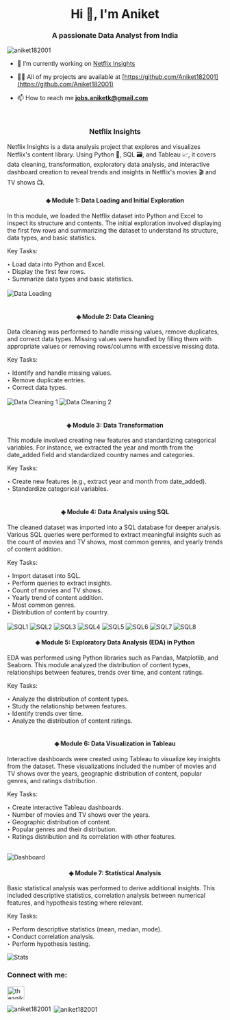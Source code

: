 
<h1 align="center">Hi 👋, I'm Aniket</h1>
<h3 align="center">A passionate Data Analyst from India</h3>

<p align="left"> <img src="https://komarev.com/ghpvc/?username=aniket182001&label=Profile%20views&color=0e75b6&style=flat" alt="aniket182001" /> </p>

- 🔭 I’m currently working on [Netflix Insights](https://github.com/Aniket182001/Netflix-Insights)

- 👨‍💻 All of my projects are available at [https://github.com/Aniket182001](https://github.com/Aniket182001)

- 📫 How to reach me **jobs.aniketk@gmail.com**

<br>
<h3 align="center">Netflix Insights</h3>

Netflix Insights is a data analysis project that explores and visualizes Netflix's content library. Using Python 🐍, SQL 🗃️, and Tableau 📈, it covers data cleaning, transformation, exploratory data analysis, and interactive dashboard creation to reveal trends and insights in Netflix's movies 🎬 and TV shows 📺.

<h4 align="center">◈ Module 1: Data Loading and Initial Exploration</h4>

In this module, we loaded the Netflix dataset into Python and Excel to inspect its structure and contents. The initial exploration involved displaying the first few rows and summarizing the dataset to understand its structure, data types, and basic statistics.

Key Tasks:

‣ Load data into Python and Excel.<br>
‣ Display the first few rows.<br>
‣ Summarize data types and basic statistics.<br><br>
![Data Loading](https://raw.githubusercontent.com/Aniket182001/ScreenShots/main/Data%20Loading.png) <br><br>

<h4 align="center">◈ Module 2: Data Cleaning</h4>

Data cleaning was performed to handle missing values, remove duplicates, and correct data types. Missing values were handled by filling them with appropriate values or removing rows/columns with excessive missing data.

Key Tasks:

‣ Identify and handle missing values.<br>
‣ Remove duplicate entries.<br>
‣ Correct data types.<br><br>
![Data Cleaning 1](https://raw.githubusercontent.com/Aniket182001/ScreenShots/main/Data%20Cleaning%201.png)
![Data Cleaning 2](https://raw.githubusercontent.com/Aniket182001/ScreenShots/main/Data%20Cleaning%202.png)
<br><br>

<h4 align="center">◈ Module 3: Data Transformation</h4>

This module involved creating new features and standardizing categorical variables. For instance, we extracted the year and month from the date_added field and standardized country names and categories.

Key Tasks:

‣ Create new features (e.g., extract year and month from date_added).<br>
‣ Standardize categorical variables.<br><br>

<h4 align="center">◈ Module 4: Data Analysis using SQL</h4>

The cleaned dataset was imported into a SQL database for deeper analysis. Various SQL queries were performed to extract meaningful insights such as the count of movies and TV shows, most common genres, and yearly trends of content addition.

Key Tasks:

‣ Import dataset into SQL.<br>
‣ Perform queries to extract insights.<br>
‣ Count of movies and TV shows.<br>
‣ Yearly trend of content addition.<br>
‣ Most common genres.<br>
‣ Distribution of content by country.<br><br>
![SQL1](https://raw.githubusercontent.com/Aniket182001/ScreenShots/main/SQL1.png)
![SQL2](https://raw.githubusercontent.com/Aniket182001/ScreenShots/main/SQL2.png)
![SQL3](https://raw.githubusercontent.com/Aniket182001/ScreenShots/main/SQL3.png)
![SQL4](https://raw.githubusercontent.com/Aniket182001/ScreenShots/main/SQL4.png)
![SQL5](https://raw.githubusercontent.com/Aniket182001/ScreenShots/main/SQL5.png)
![SQL6](https://raw.githubusercontent.com/Aniket182001/ScreenShots/main/SQL6.png)
![SQL7](https://raw.githubusercontent.com/Aniket182001/ScreenShots/main/SQL7.png)
![SQL8](https://raw.githubusercontent.com/Aniket182001/ScreenShots/main/SQL8.png)



<h4 align="center">◈ Module 5: Exploratory Data Analysis (EDA) in Python</h4>

EDA was performed using Python libraries such as Pandas, Matplotlib, and Seaborn. This module analyzed the distribution of content types, relationships between features, trends over time, and content ratings.

Key Tasks:

‣ Analyze the distribution of content types.<br>
‣ Study the relationship between features.<br>
‣ Identify trends over time.<br>
‣ Analyze the distribution of content ratings.<br><br>

<h4 align="center">◈ Module 6: Data Visualization in Tableau</h4>

Interactive dashboards were created using Tableau to visualize key insights from the dataset. These visualizations included the number of movies and TV shows over the years, geographic distribution of content, popular genres, and ratings distribution.

Key Tasks:

‣ Create interactive Tableau dashboards.<br>
‣ Number of movies and TV shows over the years.<br>
‣ Geographic distribution of content.<br>
‣ Popular genres and their distribution.<br>
‣ Ratings distribution and its correlation with other features.<br> <br>

![Dashboard](https://raw.githubusercontent.com/Aniket182001/ScreenShots/main/DashBoard.png)

<h4 align="center">◈ Module 7: Statistical Analysis</h4>

Basic statistical analysis was performed to derive additional insights. This included descriptive statistics, correlation analysis between numerical features, and hypothesis testing where relevant.

Key Tasks:

‣ Perform descriptive statistics (mean, median, mode).<br>
‣ Conduct correlation analysis.<br>
‣ Perform hypothesis testing.<br>

![Stats](https://raw.githubusercontent.com/Aniket182001/ScreenShots/main/Stats.png)








<h3 align="left">Connect with me:</h3>
<p align="left">
<a href="https://linkedin.com/in/theaniketkumbhar" target="blank"><img align="center" src="https://raw.githubusercontent.com/rahuldkjain/github-profile-readme-generator/master/src/images/icons/Social/linked-in-alt.svg" alt="theaniketkumbhar" height="30" width="40" /></a>
</p>

<p><img align="left" src="https://github-readme-stats.vercel.app/api/top-langs?username=aniket182001&show_icons=true&locale=en&layout=compact" alt="aniket182001" /></p>

<p>&nbsp;<img align="center" src="https://github-readme-stats.vercel.app/api?username=aniket182001&show_icons=true&locale=en" alt="aniket182001" /></p>




